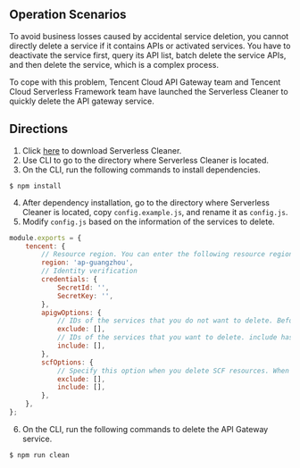 ## Operation Scenarios
To avoid business losses caused by accidental service deletion, you cannot directly delete a service if it contains APIs or activated services. You have to deactivate the service first, query its API list, batch delete the service APIs, and then delete the service, which is a complex process.

To cope with this problem, Tencent Cloud API Gateway team and Tencent Cloud Serverless Framework team have launched the Serverless Cleaner to quickly delete the API gateway service.

## Directions
1. Click [here](https://github.com/serverless-plus/serverless-cleaner) to download Serverless Cleaner.
2. Use CLI to go to the directory where Serverless Cleaner is located.
3. On the CLI, run the following commands to install dependencies.
```shell
$ npm install
```
4. After dependency installation, go to the directory where Serverless Cleaner is located, copy `config.example.js`, and rename it as `config.js`.
5. Modify `config.js` based on the information of the services to delete.
```JavaScript
module.exports = {
	tencent: {
		// Resource region. You can enter the following resource region if the region is not modified.
		region: 'ap-guangzhou',
		// Identity verification
		credentials: {
			SecretId: '',
			SecretKey: '',
		},
		apigwOptions: {
			// IDs of the services that you do not want to delete. Before you use Serverless Cleaner, add IDs of important services here to avoid affecting business.
			exclude: [],
			// IDs of the services that you want to delete. include has a higher priority than exclude. If the same service ID exists in exclude and include, the service will be deleted.
			include: [],
		},
		scfOptions: {
			// Specify this option when you delete SCF resources. When deleting only the API Gateway service, you do not need to specify this option.
			exclude: [],
			include: [],
		},
	},
};
```
6. On the CLI, run the following commands to delete the API Gateway service.
```shell
$ npm run clean
```

